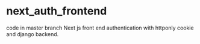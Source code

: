# next_auth_frontend
code in master branch
Next js front end authentication with httponly cookie and django backend.
